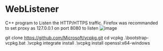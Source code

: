 # WebListener
C++ program to Listen the HTTP/HTTPS traffic. 
Firefox was recommanded to set proxy as 127.0.0.1 on port 8080 to listen
![image](https://github.com/user-attachments/assets/f485ab83-5dcd-4462-84e3-de76283bff80)

git clone https://github.com/Microsoft/vcpkg.git
cd vcpkg
.\bootstrap-vcpkg.bat
.\vcpkg integrate install
.\vcpkg install openssl:x64-windows

